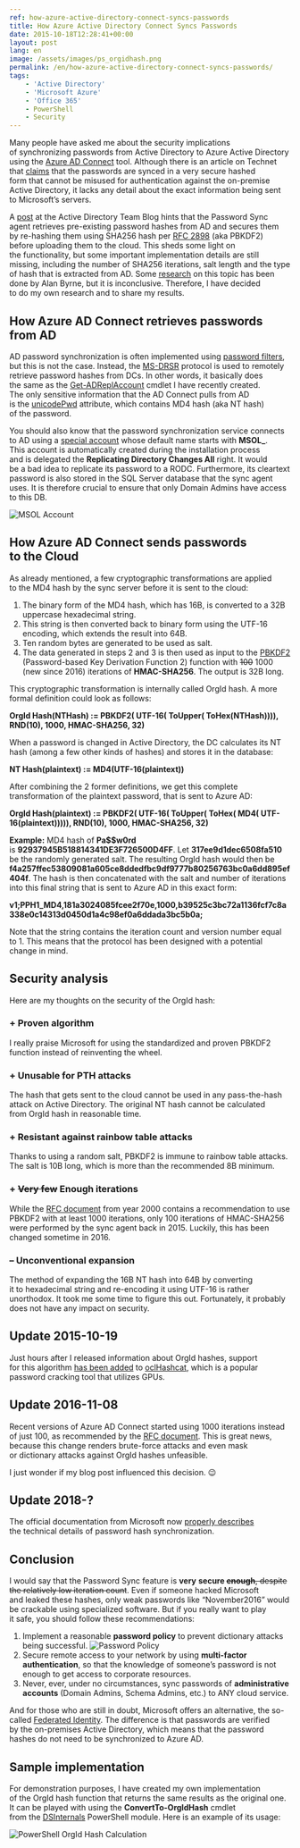 ```yaml
---
ref: how-azure-active-directory-connect-syncs-passwords
title: How Azure Active Directory Connect Syncs Passwords
date: 2015-10-18T12:28:41+00:00
layout: post
lang: en
image: /assets/images/ps_orgidhash.png
permalink: /en/how-azure-active-directory-connect-syncs-passwords/
tags:
    - 'Active Directory'
    - 'Microsoft Azure'
    - 'Office 365'
    - PowerShell
    - Security
---
```


Many people have asked me about the&nbsp;security implications of&nbsp;synchronizing passwords from&nbsp;Active Directory to&nbsp;Azure Active Directory using the&nbsp;[Azure AD Connect](https://www.microsoft.com/en-us/download/details.aspx?id=47594) tool. Although&nbsp;there is&nbsp;an&nbsp;article on Technet that&nbsp;[claims](https://learn.microsoft.com/en-us/azure/active-directory/hybrid/whatis-phs) that&nbsp;the&nbsp;passwords are&nbsp;synced in&nbsp;a&nbsp;very secure hashed form&nbsp;that&nbsp;cannot be&nbsp;misused for&nbsp;authentication against the&nbsp;on-premise Active Directory, it&nbsp;lacks any detail about the&nbsp;exact information being sent to&nbsp;Microsoft’s servers.

A [post](https://techcommunity.microsoft.com/t5/microsoft-entra-azure-ad-blog/aad-password-sync-encryption-and-fips-compliance/ba-p/243709) at the&nbsp;Active Directory Team Blog hints that&nbsp;the&nbsp;Password Sync agent retrieves pre-existing password hashes from&nbsp;AD and&nbsp;secures them by&nbsp;re-hashing them using SHA256 hash per [RFC 2898](https://www.ietf.org/rfc/rfc2898.txt) (aka PBKDF2) before&nbsp;uploading them to&nbsp;the&nbsp;cloud. This&nbsp;sheds some&nbsp;light on the&nbsp;functionality, but&nbsp;some&nbsp;important implementation details are&nbsp;still missing, including the&nbsp;number of&nbsp;SHA256 iterations, salt length and&nbsp;the&nbsp;type of&nbsp;hash that&nbsp;is&nbsp;extracted from&nbsp;AD. Some&nbsp;[research](https://www.cogmotive.com/blog/office-365-tips/how-secure-is-dirsync-with-password-synchronisation) on this&nbsp;topic has been done by&nbsp;Alan Byrne, but&nbsp;it&nbsp;is&nbsp;inconclusive. Therefore, I&nbsp;have decided to&nbsp;do&nbsp;my own research and&nbsp;to&nbsp;share my results.

<!--more-->

## How Azure AD Connect retrieves passwords from&nbsp;AD

AD password synchronization is&nbsp;often implemented using [password filters](https://learn.microsoft.com/en-us/windows/win32/secmgmt/password-filters), but&nbsp;this&nbsp;is&nbsp;not the&nbsp;case. Instead, the&nbsp;[MS-DRSR](https://learn.microsoft.com/en-us/openspecs/windows_protocols/ms-drsr/f977faaa-673e-4f66-b9bf-48c640241d47 "MS-DRSR") protocol is&nbsp;used to&nbsp;remotely retrieve password hashes from&nbsp;DCs. In&nbsp;other words, it&nbsp;basically does the&nbsp;same as&nbsp;the&nbsp;[Get-ADReplAccount](/en/retrieving-active-directory-passwords-remotely/) cmdlet I&nbsp;have recently created. The&nbsp;only sensitive information that&nbsp;the&nbsp;AD Connect pulls from&nbsp;AD is&nbsp;the&nbsp;[unicodePwd](https://learn.microsoft.com/en-us/openspecs/windows_protocols/ms-ada3/71e64720-be27-463f-9cc5-117f4bc849e1) attribute, which&nbsp;contains MD4 hash (aka NT hash) of&nbsp;the&nbsp;password.

You should also know that&nbsp;the&nbsp;password synchronization service connects to&nbsp;AD using a&nbsp;[special account](https://azure.microsoft.com/en-us/documentation/articles/active-directory-aadconnect-accounts-permissions/#custom-settings-installation) whose default name starts with&nbsp;**MSOL\_**. This&nbsp;account is&nbsp;automatically created during the&nbsp;installation process and&nbsp;is&nbsp;delegated the&nbsp;**Replicating Directory Changes All** right. It&nbsp;would be&nbsp;a&nbsp;bad idea to&nbsp;replicate its password to&nbsp;a&nbsp;RODC. Furthermore, its cleartext password is&nbsp;also stored in&nbsp;the&nbsp;SQL Server database that&nbsp;the&nbsp;sync agent uses. It&nbsp;is&nbsp;therefore crucial to&nbsp;ensure that&nbsp;only Domain Admins have access to&nbsp;this&nbsp;DB.

![MSOL Account](../../assets/images/msol_account.png)

## How Azure AD Connect sends passwords to&nbsp;the&nbsp;Cloud

As already mentioned, a&nbsp;few cryptographic transformations are&nbsp;applied to&nbsp;the&nbsp;MD4 hash by&nbsp;the&nbsp;sync server before&nbsp;it&nbsp;is&nbsp;sent to&nbsp;the&nbsp;cloud:

1. The&nbsp;binary form of&nbsp;the&nbsp;MD4 hash, which&nbsp;has 16B, is&nbsp;converted to&nbsp;a&nbsp;32B uppercase hexadecimal string.
2. This&nbsp;string is&nbsp;then converted back to&nbsp;binary form using the&nbsp;UTF-16 encoding, which&nbsp;extends the&nbsp;result into 64B.
3. Ten random bytes are&nbsp;generated to&nbsp;be&nbsp;used as&nbsp;salt.
4. The&nbsp;data generated in&nbsp;steps 2 and&nbsp;3 is&nbsp;then used as&nbsp;input to&nbsp;the&nbsp;[PBKDF2](https://en.wikipedia.org/wiki/PBKDF2 "PBKDF2") (Password-based Key Derivation Function 2) function with&nbsp;<del>100</del> 1000 (new since&nbsp;2016) iterations of&nbsp;**HMAC-SHA256**. The&nbsp;output is&nbsp;32B long.

This cryptographic transformation is&nbsp;internally called OrgId hash. A&nbsp;more formal definition could look as&nbsp;follows:

**OrgId Hash(NTHash) := PBKDF2( UTF-16( ToUpper( ToHex(NTHash)))), RND(10), 1000, HMAC-SHA256, 32)**

When a&nbsp;password is&nbsp;changed in&nbsp;Active Directory, the&nbsp;DC calculates its NT hash (among a&nbsp;few other kinds of&nbsp;hashes) and&nbsp;stores it&nbsp;in&nbsp;the&nbsp;database:

**NT Hash(plaintext) := MD4(UTF-16(plaintext))**

After combining the&nbsp;2 former definitions, we get this&nbsp;complete transformation of&nbsp;the&nbsp;plaintext password, that&nbsp;is&nbsp;sent to&nbsp;Azure AD:

**OrgId Hash(plaintext) := PBKDF2( UTF-16( ToUpper( ToHex( MD4( UTF-16(plaintext))))), RND(10), 1000, HMAC-SHA256, 32)**

**Example:** MD4 hash of&nbsp;**Pa$$w0rd** is&nbsp;**92937945B518814341DE3F726500D4FF**. Let **317ee9d1dec6508fa510** be&nbsp;the&nbsp;randomly generated salt. The&nbsp;resulting OrgId hash would then be&nbsp; 
**f4a257ffec53809081a605ce8ddedfbc9df9777b80256763bc0a6dd895ef404f**. The&nbsp;hash is&nbsp;then concatenated with&nbsp;the&nbsp;salt and&nbsp;number of&nbsp;iterations into this&nbsp;final string that&nbsp;is&nbsp;sent to&nbsp;Azure AD in&nbsp;this&nbsp;exact form:

**v1;PPH1\_MD4,181a3024085fcee2f70e,1000,b39525c3bc72a1136fcf7c8a338e0c14313d0450d1a4c98ef0a6ddada3bc5b0a;**

Note that&nbsp;the&nbsp;string contains the&nbsp;iteration count and&nbsp;version number equal to&nbsp;1. This&nbsp;means that&nbsp;the&nbsp;protocol has been designed with&nbsp;a&nbsp;potential change in&nbsp;mind.

## Security analysis

Here are&nbsp;my thoughts on the&nbsp;security of&nbsp;the&nbsp;OrgId hash:

### + Proven algorithm

I really praise Microsoft for&nbsp;using the&nbsp;standardized and&nbsp;proven PBKDF2 function instead of&nbsp;reinventing the&nbsp;wheel.

### + Unusable for&nbsp;PTH attacks

The hash that&nbsp;gets sent to&nbsp;the&nbsp;cloud cannot be&nbsp;used in&nbsp;any pass-the-hash attack on Active Directory. The&nbsp;original NT hash cannot be&nbsp;calculated from&nbsp;OrgId hash in&nbsp;reasonable time.

### + Resistant against rainbow table attacks

Thanks to&nbsp;using a&nbsp;random salt, PBKDF2 is&nbsp;immune to&nbsp;rainbow table attacks. The&nbsp;salt is&nbsp;10B long, which&nbsp;is&nbsp;more than&nbsp;the&nbsp;recommended 8B minimum.

### + <del>Very few</del> Enough iterations

While the&nbsp;[RFC document](https://www.ietf.org/rfc/rfc2898.txt "PKCS #5: Password-Based Cryptography Specification") from&nbsp;year 2000 contains a&nbsp;recommendation to&nbsp;use PBKDF2 with&nbsp;at least 1000 iterations, only 100 iterations of&nbsp;HMAC-SHA256 were performed by&nbsp;the&nbsp;sync agent back in&nbsp;2015. Luckily, this&nbsp;has been changed sometime in&nbsp;2016.

### – Unconventional expansion

The method of&nbsp;expanding the&nbsp;16B NT hash into 64B by&nbsp;converting it&nbsp;to&nbsp;hexadecimal string and&nbsp;re-encoding it&nbsp;using UTF-16 is&nbsp;rather unorthodox. It&nbsp;took me some&nbsp;time to&nbsp;figure this&nbsp;out. Fortunately, it&nbsp;probably does not have any impact on security.

## Update 2015-10-19

Just hours after&nbsp;I&nbsp;released information about OrgId hashes, support for&nbsp;this&nbsp;algorithm [has been added](https://hashcat.net/trac/ticket/669) to&nbsp;[oclHashcat](https://hashcat.net/oclhashcat/), which&nbsp;is&nbsp;a&nbsp;popular password cracking tool that&nbsp;utilizes GPUs.

## Update 2016-11-08

Recent versions of&nbsp;Azure AD Connect started using 1000 iterations instead of&nbsp;just 100, as&nbsp;recommended by&nbsp;the&nbsp;[RFC document](https://www.ietf.org/rfc/rfc2898.txt "PKCS #5: Password-Based Cryptography Specification"). This&nbsp;is&nbsp;great news, because&nbsp;this&nbsp;change renders brute-force attacks and&nbsp;even&nbsp;mask or&nbsp;dictionary attacks against OrgId hashes unfeasible.

I just wonder if&nbsp;my blog post influenced this&nbsp;decision. 😉

## Update 2018-?

The official documentation from&nbsp;Microsoft now&nbsp;[properly describes](https://learn.microsoft.com/en-us/azure/active-directory/hybrid/how-to-connect-password-hash-synchronization) the&nbsp;technical details of&nbsp;password hash synchronization.

## Conclusion

I would say that&nbsp;the&nbsp;Password Sync feature is&nbsp;**very** **secure <del>enough</del>**<del>, despite the&nbsp;relatively low iteration count</del>. Even&nbsp;if&nbsp;someone hacked Microsoft and&nbsp;leaked these hashes, only weak passwords like “November2016” would be&nbsp;crackable using specialized software. But&nbsp;if&nbsp;you really want to&nbsp;play it&nbsp;safe, you should follow these recommendations:

1. Implement a&nbsp;reasonable **password policy** to&nbsp;prevent dictionary attacks being successful.
  ![Password Policy](../../assets/images/password_policy.png)
2. Secure remote access to&nbsp;your network by&nbsp;using **multi-factor authentication**, so&nbsp;that&nbsp;the&nbsp;knowledge of&nbsp;someone’s password is&nbsp;not enough to&nbsp;get access to&nbsp;corporate resources.
3. Never, ever, under no circumstances, sync passwords of&nbsp;**administrative accounts** (Domain Admins, Schema Admins, etc.) to&nbsp;ANY cloud service.

And for&nbsp;those who&nbsp;are&nbsp;still in&nbsp;doubt, Microsoft offers an&nbsp;alternative, the&nbsp;so-called [Federated Identity](https://support.office.com/en-us/article/Understanding-Office-365-identity-and-Azure-Active-Directory-06a189e7-5ec6-4af2-94bf-a22ea225a7a9#BK_Federated). The&nbsp;difference is&nbsp;that&nbsp;passwords are&nbsp;verified by&nbsp;the&nbsp;on-premises Active Directory, which&nbsp;means that&nbsp;the&nbsp;password hashes do&nbsp;not need to&nbsp;be&nbsp;synchronized to&nbsp;Azure AD.

## Sample implementation

For demonstration purposes, I&nbsp;have created my own implementation of&nbsp;the&nbsp;OrgId hash function that&nbsp;returns the&nbsp;same results as&nbsp;the&nbsp;original one. It&nbsp;can be&nbsp;played with&nbsp;using the&nbsp;**ConvertTo-OrgIdHash** cmdlet from&nbsp;the&nbsp;[DSInternals](/en/projects/) PowerShell module. Here is&nbsp;an&nbsp;example of&nbsp;its usage:

![PowerShell OrgId Hash Calculation](../../assets/images/ps_orgidhash.png)
